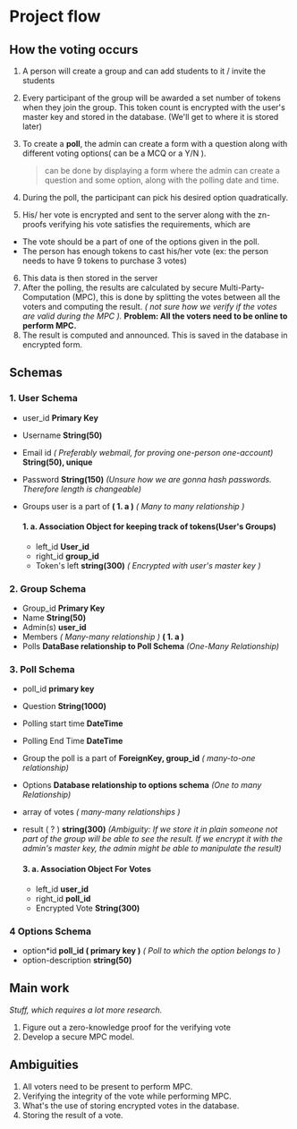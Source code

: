 # Project flow

## How the voting occurs

1. A person will create a group and can add students to it / invite the students
2. Every participant of the group will be awarded a set number of tokens when they join the group. This token count is encrypted with the user's master key and stored in the database. (We'll get to where it is stored later)
3. To create a **poll**, the admin can create a form with a question along with different voting options( can be a MCQ or a Y/N ).

   > can be done by displaying a form where the admin can create a question and some option, along with the polling date and time.

4. During the poll, the participant can pick his desired option quadratically.
5. His/ her vote is encrypted and sent to the server along with the zn-proofs verifying his vote satisfies the requirements, which are

- The vote should be a part of one of the options given in the poll.
- The person has enough tokens to cast his/her vote (ex: the person needs to have 9 tokens to purchase 3 votes)

6. This data is then stored in the server
7. After the polling, the results are calculated by secure Multi-Party-Computation (MPC), this is done by splitting the votes between all the voters and computing the result. _( not sure how we verify if the votes are valid during the MPC )._ **Problem: All the voters need to be online to perform MPC.**
8. The result is computed and announced. This is saved in the database in encrypted form.

## Schemas

### 1. User Schema

- user_id **Primary Key**
- Username **String(50)**
- Email id _( Preferably webmail, for proving one-person one-account)_ **String(50), unique**
- Password **String(150)** _(Unsure how we are gonna hash passwords. Therefore length is changeable)_
- Groups user is a part of **( 1. a )** _( Many to many relationship )_

  #### 1. a. Association Object for keeping track of tokens(User's Groups)

  - left_id **User_id**
  - right_id **group_id**
  - Token's left **string(300)** _( Encrypted with user's master key )_

### 2. Group Schema

- Group_id **Primary Key**
- Name **String(50)**
- Admin(s) **user_id**
- Members _( Many-many relationship )_ **( 1. a )**
- Polls **DataBase relationship to Poll Schema** _(One-Many Relationship)_

### 3. Poll Schema

- poll_id **primary key**
- Question **String(1000)**
- Polling start time **DateTime**
- Polling End Time **DateTime**
- Group the poll is a part of **ForeignKey, group_id** _( many-to-one relationship)_
- Options **Database relationship to options schema** _(One to many Relationship)_
- array of votes _( many-many relationships )_
- result ( ? ) **string(300)** _(Ambiguity: If we store it in plain someone not part of the group will be able to see the result. If we encrypt it with the admin's master key, the admin might be able to manipulate the result)_

  #### 3. a. Association Object For Votes

  - left_id **user_id**
  - right_id **poll_id**
  - Encrypted Vote **String(300)**

### 4 Options Schema

- option*id **poll_id ( primary key )** *( Poll to which the option belongs to )*
- option-description **string(50)**

## Main work

_Stuff, which requires a lot more research._

1. Figure out a zero-knowledge proof for the verifying vote
2. Develop a secure MPC model.

## Ambiguities

1. All voters need to be present to perform MPC.
2. Verifying the integrity of the vote while performing MPC.
3. What's the use of storing encrypted votes in the database.
4. Storing the result of a vote.
